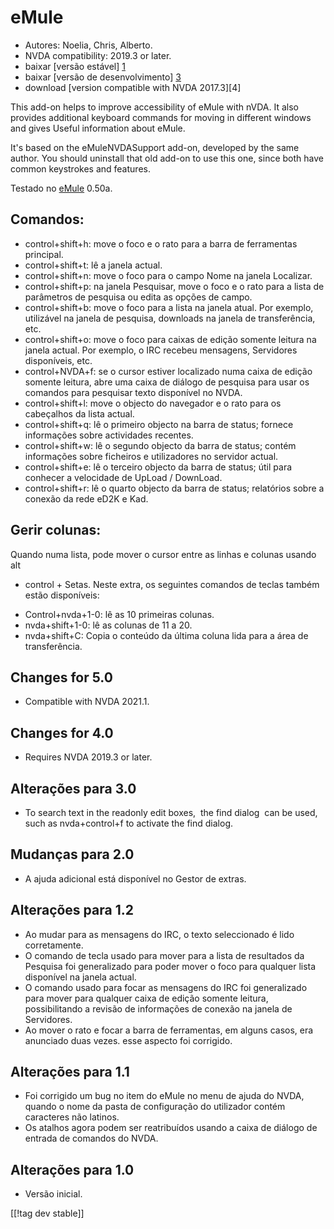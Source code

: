 # eMule #

*	Autores: Noelia, Chris, Alberto.
*	NVDA compatibility: 2019.3 or later.
*	baixar [versão estável] [1]
*	baixar [versão de desenvolvimento] [3]
*	download [version compatible with NVDA 2017.3][4]

This add-on helps to improve accessibility of eMule with nVDA.  It also
provides additional keyboard commands for moving in different windows and
gives Useful information about eMule.

It's based on the eMuleNVDASupport add-on, developed by the same author. You
should uninstall that old add-on to use this one, since both have common
keystrokes and features.

Testado no [eMule][2] 0.50a.

## Comandos: ##

*	control+shift+h: move o foco e o rato para a barra de ferramentas
  principal.
*	control+shift+t: lê a janela actual.
*	control+shift+n: move o foco para o campo Nome na janela Localizar.
*	control+shift+p: na janela Pesquisar, move o foco e o rato para a lista de
  parâmetros de pesquisa ou edita as opções de campo.
*	control+shift+b: move o foco para a lista na janela atual. Por exemplo,
  utilizável na janela de pesquisa, downloads na janela de transferência,
  etc.
*	control+shift+o: move o foco para caixas de edição somente leitura na
  janela actual. Por exemplo, o IRC recebeu mensagens, Servidores
  disponíveis, etc.
*	control+NVDA+f: se o cursor estiver localizado numa caixa de edição
  somente leitura, abre uma caixa de diálogo de pesquisa para usar os
  comandos para pesquisar texto disponível no NVDA.
*	control+shift+l: move o objecto do navegador e o rato para os cabeçalhos
  da lista actual.
*	control+shift+q: lê o primeiro objecto na barra de status; fornece
  informações sobre actividades recentes.
*	control+shift+w: lê o segundo objecto da barra de status; contém
  informações sobre ficheiros e utilizadores no servidor actual.
*	control+shift+e: lê o terceiro objecto da barra de status; útil para
  conhecer a velocidade de UpLoad / DownLoad.
*	control+shift+r: lê o quarto objecto da barra de status; relatórios sobre
  a conexão da rede eD2K e Kad.

## Gerir colunas: ##

Quando numa lista, pode mover o cursor entre as linhas e colunas usando alt
+ control + Setas. Neste extra, os seguintes comandos de teclas também estão
disponíveis:

*	Control+nvda+1-0: lê as 10 primeiras colunas.
*	nvda+shift+1-0: lê as colunas de 11 a 20.
*	nvda+shift+C: Copia o conteúdo da última coluna lida para a área de
  transferência.

## Changes for 5.0
*	Compatible with NVDA 2021.1.

## Changes for 4.0 ##
*	Requires NVDA 2019.3 or later.

## Alterações para 3.0 ##
*	 To search text in the readonly edit boxes,  the find dialog  can be used,
   such as nvda+control+f to activate the find dialog.

## Mudanças para 2.0 ##
*	 A ajuda adicional está disponível no Gestor de extras.

## Alterações para 1.2 ##
*	 Ao mudar para as mensagens do IRC, o texto seleccionado é lido
   corretamente.
*	 O comando de tecla usado para mover para a lista de resultados da
   Pesquisa foi generalizado para poder mover o foco para qualquer lista
   disponível na janela actual.
*	 O comando usado para focar as mensagens do IRC foi generalizado para
   mover para qualquer caixa de edição somente leitura, possibilitando a
   revisão de informações de conexão na janela de Servidores.
*	 Ao mover o rato e focar a barra de ferramentas, em alguns casos,  era
   anunciado duas vezes. esse aspecto foi corrigido.

## Alterações para 1.1 ##
*	 Foi corrigido um bug no item do eMule no menu de ajuda do NVDA, quando o
   nome da pasta de configuração do utilizador contém caracteres não
   latinos.
*	 Os atalhos agora podem ser reatribuídos usando a caixa de diálogo de
   entrada de comandos do NVDA.

## Alterações para 1.0 ##
*	 Versão inicial.


[[!tag dev stable]]

[1]: https://addons.nvda-project.org/files/get.php?file=em

[2]: https://www.emule-project.net

[3]: https://addons.nvda-project.org/files/get.php?file=em-dev
